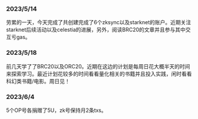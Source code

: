 ### 2023/5/14
劳累的一天，今天完成了共创建完成了6个zksync以及starknet的账户。近期关注starknet后续活动以及celestia的进展，另外，阅读BRC20的文章并且参与其中交互亏gas。

### 2023/5/18
前几天学了了BRC20以及ORC20。近期在这边的计划是每周日花大概半天的时间来探索学习。最近计划花较多的时间看看量化相关的书籍并且投入实践，闲时看看科幻类书籍/电影。周日见！

### 2023/6/4
5个OP号各捐赠了5U，zk号保持月2条txs。
